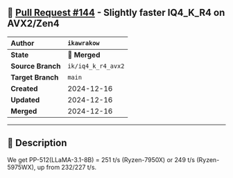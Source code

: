 ## 🔀 [Pull Request #144](https://github.com/ikawrakow/ik_llama.cpp/pull/144) - Slightly faster IQ4_K_R4 on AVX2/Zen4

| **Author** | `ikawrakow` |
| :--- | :--- |
| **State** | 🔀 **Merged** |
| **Source Branch** | `ik/iq4_k_r4_avx2` |
| **Target Branch** | `main` |
| **Created** | 2024-12-16 |
| **Updated** | 2024-12-16 |
| **Merged** | 2024-12-16 |

---

## 📄 Description

We get PP-512(LLaMA-3.1-8B) = 251 t/s (Ryzen-7950X) or 249 t/s (Ryzen-5975WX), up from 232/227 t/s.